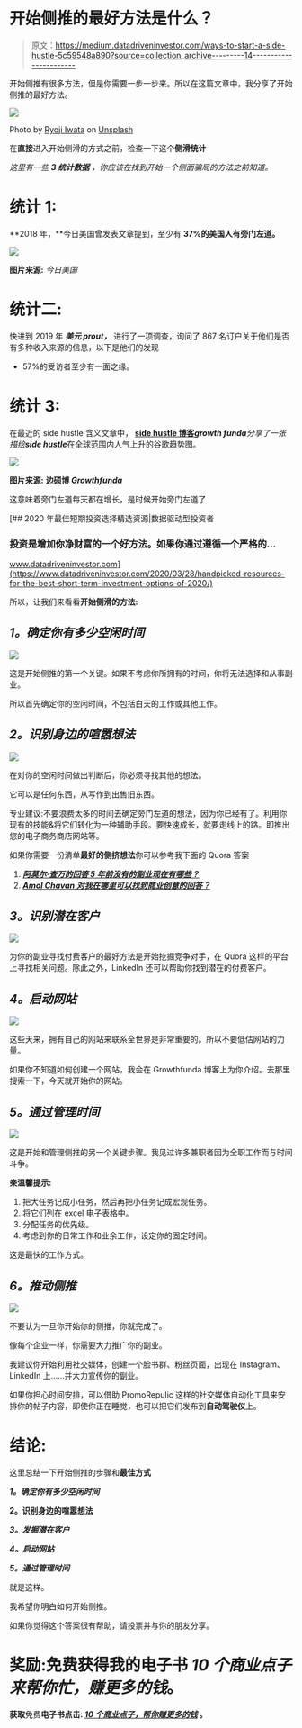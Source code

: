 # 开始侧推的最好方法是什么？

> 原文：<https://medium.datadriveninvestor.com/ways-to-start-a-side-hustle-5c59548a890?source=collection_archive---------14----------------------->

开始侧推有很多方法，但是你需要一步一步来。所以在这篇文章中，我分享了开始侧推的最好方法。

![](img/ed7d7c9e4b48c9c619f9995ef684afc6.png)

Photo by [Ryoji Iwata](https://unsplash.com/@ryoji__iwata?utm_source=medium&utm_medium=referral) on [Unsplash](https://unsplash.com?utm_source=medium&utm_medium=referral)

在**直接**进入开始侧滑的方式之前，检查一下这个**侧滑统计**

*这里有一些* ***3 统计数据*** *，你应该在找到开始一个侧面骗局的方法之前知道。*

# **统计 1:**

**2018 年，**今日美国曾发表文章提到，至少有 **37%的美国人有旁门左道。**

![](img/3c2251887e4b7550f19edb29ae6a3839.png)

**图片来源:** *今日美国*

# **统计二:**

快进到 2019 年 ***美元 prout，*** 进行了一项调查，询问了 867 名订户关于他们是否有多种收入来源的信息，以下是他们的发现

*   57%的受访者至少有一面之缘。

# **统计 3:**

在最近的 side hustle 含义文章中， [**side hustle 博客**](https://www.growthfunda.com/blog)***growth funda****分享了一张描绘****side hustle***在全球范围内人气上升的谷歌趋势图。

![](img/3482179e73464ddfc7834f1ba8a694bd.png)

**图片来源:** **边硕博 *Growthfunda***

这意味着旁门左道每天都在增长，是时候开始旁门左道了

[](https://www.datadriveninvestor.com/2020/03/28/handpicked-resources-for-the-best-short-term-investment-options-of-2020/) [## 2020 年最佳短期投资选择精选资源|数据驱动型投资者

### 投资是增加你净财富的一个好方法。如果你通过遵循一个严格的…

www.datadriveninvestor.com](https://www.datadriveninvestor.com/2020/03/28/handpicked-resources-for-the-best-short-term-investment-options-of-2020/) 

所以，让我们来看看**开始侧滑的方法:**

## ***1。确定你有多少空闲时间***

![](img/dab3162293e5b87af2b88a6b4c3f3d30.png)

这是开始侧推的第一个关键。如果不考虑你所拥有的时间，你将无法选择和从事副业。

所以首先确定你的空闲时间，不包括白天的工作或其他工作。

## ***2。识别身边的喧嚣想法***

![](img/f771b371d4e83dd6f0fe1ba57f951f83.png)

在对你的空闲时间做出判断后，你必须寻找其他的想法。

它可以是任何东西，从写作到出售旧东西。

专业建议:不要浪费太多的时间去确定旁门左道的想法，因为你已经有了。利用你现有的技能&将它们转化为一种辅助手段。要快速成长，就要走线上的路。即推出您的电子商务商店网站等。

如果你需要一份清单**最好的侧挤想法**你可以参考我下面的 Quora 答案

1.  [***阿莫尔·查万的回答 5 年前没有的副业现在有哪些？***](https://qr.ae/pNrhJ4)
2.  [***Amol Chavan 对我在哪里可以找到商业创意的回答？***](https://qr.ae/pNvoMn)

## ***3。识别潜在客户***

![](img/fad26385215501ff12d5ec153b2f35fb.png)

为你的副业寻找付费客户的最好方法是开始挖掘竞争对手，在 Quora 这样的平台上寻找相关问题。除此之外，LinkedIn 还可以帮助你找到潜在的付费客户。

## ***4。启动网站***

![](img/6466cfe842e8c652bb15bf1856ef6609.png)

这些天来，拥有自己的网站来联系全世界是非常重要的。所以不要低估网站的力量。

如果你不知道如何创建一个网站，我会在 Growthfunda 博客上为你介绍。去那里搜索一下，今天就开始你的网站。

## ***5。通过管理时间***

![](img/300c140406cb9c1deb2e97373b14f095.png)

这是开始和管理侧推的另一个关键步骤。我见过许多兼职者因为全职工作而与时间斗争。

**亲温馨提示:**

1.  把大任务记成小任务，然后再把小任务记成宏观任务。
2.  将它们列在 excel 电子表格中。
3.  分配任务的优先级。
4.  考虑到你的日常工作和业余工作，设定你的固定时间。

这是最快的工作方式。

## ***6。推动侧推***

![](img/7a9ddde8dfed4fa3fcf80069d42e11c2.png)

不要认为一旦你开始你的侧推，你就完成了。

像每个企业一样，你需要大力推广你的副业。

我建议你开始利用社交媒体，创建一个脸书群、粉丝页面，出现在 Instagram、LinkedIn 上……并大力宣传你的副业。

如果你担心时间安排，可以借助 PromoRepulic 这样的社交媒体自动化工具来安排你的帖子内容，即使你正在睡觉，也可以把它们发布到**自动驾驶仪**上。

# **结论:**

这里总结一下开始侧推的步骤和**最佳方式**

***1。确定你有多少空闲时间***

**2。识别身边的喧嚣想法**

***3。发掘潜在客户***

***4。启动网站***

***5。通过管理时间***

就是这样。

我希望你明白如何开始侧推。

如果你觉得这个答案很有帮助，请投票并与你的朋友分享。

# **奖励:**免费获得我的**电子书 *10 个商业点子来帮你忙，赚更多的钱*。**

**获取**免费**电子书点击: [*10 个商业点子，帮你赚更多的钱*](https://www.growthfunda.com/business-ideas-which-make-money/?utm_source=guest%20post&utm_medium=medium&utm_campaign=repurpose) 。**